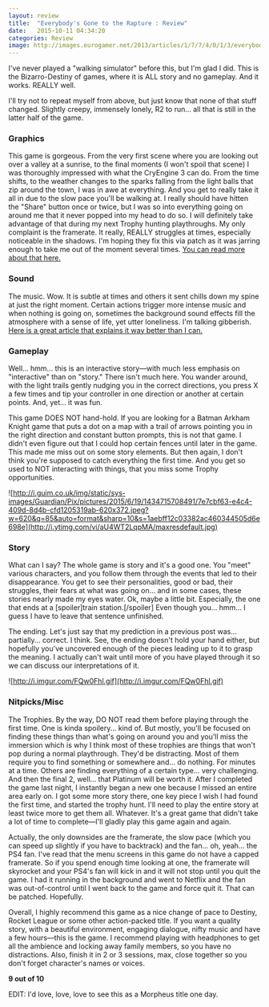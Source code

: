```yaml
---
layout: review
title:  "Everybody's Gone to the Rapture : Review"
date:   2015-10-11 04:34:20
categories: Review
image: http://images.eurogamer.net/2013/articles/1/7/7/4/0/1/3/everybodys-gone-to-the-rapture-review-143928049295.jpg
---
```

I've never played a "walking simulator" before this, but I'm glad I did. This is the Bizarro-Destiny of games, where it is ALL story and no gameplay. And it works. REALLY well.

I'll try not to repeat myself from above, but just know that none of that stuff changed. Slightly creepy, immensely lonely, R2 to run... all that is still in the latter half of the game.

### Graphics

This game is gorgeous. From the very first scene where you are looking out over a valley at a sunrise, to the final moments (I won't spoil that scene) I was thoroughly impressed with what the CryEngine 3 can do. From the time shifts, to the weather changes to the sparks falling from the light balls that zip around the town, I was in awe at everything. And you get to really take it all in due to the slow pace you'll be walking at. I really should have hitten the "Share" button once or twice, but I was so into everything going on around me that it never popped into my head to do so. I will definitely take advantage of that during my next Trophy hunting playthroughs. My only complaint is the framerate. It really, REALLY struggles at times, especially noticeable in the shadows. I'm hoping they fix this via patch as it was jarring enough to take me out of the moment several times. [You can read more about that here.][1]

### Sound
The music. Wow. It is subtle at times and others it sent chills down my spine at just the right moment. Certain actions trigger more intense music and when nothing is going on, sometimes the background sound effects fill the atmosphere with a sense of life, yet utter loneliness. I'm talking gibberish. [Here is a great article that explains it way better than I can.][2]

### Gameplay
Well... hmm... this is an interactive story—with much less emphasis on "interactive" than on "story." There isn't much here. You wander around, with the light trails gently nudging you in the correct directions, you press X a few times and tip your controller in one direction or another at certain points. And, yet... it was fun.

This game DOES NOT hand-hold. If you are looking for a Batman Arkham Knight game that puts a dot on a map with a trail of arrows pointing you in the right direction and constant button prompts, this is not that game. I didn't even figure out that I could hop certain fences until later in the game. This made me miss out on some story elements. But then again, I don't think you're supposed to catch everything the first time. And you get so used to NOT interacting with things, that you miss some Trophy opportunities.

![http://i.guim.co.uk/img/static/sys-images/Guardian/Pix/pictures/2015/6/19/1434715708491/7e7cbf63-e4c4-409d-8d4b-cfd1205319ab-620x372.jpeg?w=620&q=85&auto=format&sharp=10&s=1aebff12c03382ac460344505d6e698e](http://i.ytimg.com/vi/aU4WT2LqpMA/maxresdefault.jpg)

### Story
What can I say? The whole game is story and it's a good one. You "meet" various characters, and you follow them through the events that led to their disappearance. You get to see their personalities, good or bad, their struggles, their fears at what was going on... and in some cases, these stories nearly made my eyes water. Ok, maybe a little bit. Especially, the one that ends at a [spoiler]train station.[/spoiler] Even though you... hmm... I guess I have to leave that sentence unfinished.

The ending. Let's just say that my prediction in a previous post was... partially... correct. I think. See, the ending doesn't hold your hand either, but hopefully you've uncovered enough of the pieces leading up to it to grasp the meaning. I actually can't wait until more of you have played through it so we can discuss our interpretations of it.

![http://i.imgur.com/FQw0Fhl.gif](http://i.imgur.com/FQw0Fhl.gif)

### Nitpicks/Misc
The Trophies. By the way, DO NOT read them before playing through the first time. One is kinda spoilery... kind of. But mostly, you'll be focused on finding these things than what's going on around you and you'll miss the immersion which is why I think most of these trophies are things that won't pop during a normal playthrough. They'd be distracting. Most of them require you to find something or somewhere and... do nothing. For minutes at a time. Others are finding everything of a certain type... very challenging. And then the final 2, well... that Platinum will be worth it. After I completed the game last night, I instantly began a new one because I missed an entire area early on. I got some more story there, one key piece I wish I had found the first time, and started the trophy hunt. I'll need to play the entire story at least twice more to get them all. Whatever. It's a great game that didn't take a lot of time to complete—I'll gladly play this game again and again.

Actually, the only downsides are the framerate, the slow pace (which you can speed up slightly if you have to backtrack) and the fan... oh, yeah... the PS4 fan. I've read that the menu screens in this game do not have a capped framerate. So if you spend enough time looking at one, the framerate will skyrocket and your PS4's fan will kick in and it will not stop until you quit the game. I had it running in the background and went to Netflix and the fan was out-of-control until I went back to the game and force quit it. That can be patched. Hopefully.

Overall, I highly recommend this game as a nice change of pace to Destiny, Rocket League or some other action-packed title. If you want a quality story, with a beautiful environment, engaging dialogue, nifty music and have a few hours—this is the game. I recommend playing with headphones to get all the ambience and locking away family members, so you have no distractions. Also, finish it in 2 or 3 sessions, max, close together so you don't forget character's names or voices.

**9 out of 10**

EDIT: I'd love, love, love to see this as a Morpheus title one day.

  [1]: http://www.eurogamer.net/articles/digitalfoundry-2015-vs-everybodys-gone-to-the-rapture
  [2]: http://www.theguardian.com/technology/2015/jul/30/everybodys-gone-to-the-rapture-video-game-sound-music
